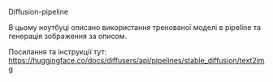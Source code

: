 Diffusion-pipeline

В цьому ноутбуці описано використання тренованої моделі в pipeline та генерація зображення за описом.

Посилання та інструкції тут: <br>
https://huggingface.co/docs/diffusers/api/pipelines/stable_diffusion/text2img
